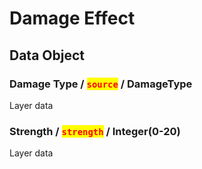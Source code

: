 # Damage Effect

## Data Object

### Damage Type / <mark style="color:red;">`source`</mark> / DamageType

Layer data

### Strength / <mark style="color:red;">`strength`</mark> / Integer(0-20)

Layer data
